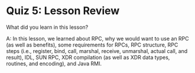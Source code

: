 # Quiz 5: Lesson Review

What did you learn in this lesson?

A: In this lesson, we learned about RPC, why we would want to use an RPC (as well as benefits), some requirements for RPCs, RPC structure, RPC steps (i.e., register, bind, call, marshal, receive, unmarshal, actual call, and result), IDL, SUN RPC, XDR compilation (as well as XDR data types, routines, and encoding), and Java RMI.
